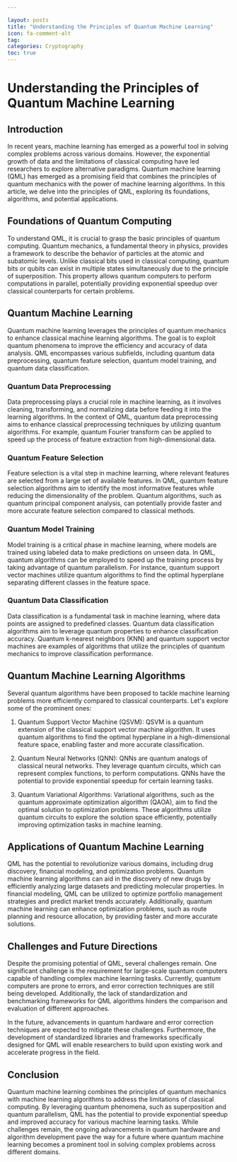 ```yaml
---

layout: posts
title: "Understanding the Principles of Quantum Machine Learning"
icon: fa-comment-alt
tag:      
categories: Cryptography
toc: true
---
```




# Understanding the Principles of Quantum Machine Learning

## Introduction
In recent years, machine learning has emerged as a powerful tool in solving complex problems across various domains. However, the exponential growth of data and the limitations of classical computing have led researchers to explore alternative paradigms. Quantum machine learning (QML) has emerged as a promising field that combines the principles of quantum mechanics with the power of machine learning algorithms. In this article, we delve into the principles of QML, exploring its foundations, algorithms, and potential applications.

## Foundations of Quantum Computing
To understand QML, it is crucial to grasp the basic principles of quantum computing. Quantum mechanics, a fundamental theory in physics, provides a framework to describe the behavior of particles at the atomic and subatomic levels. Unlike classical bits used in classical computing, quantum bits or qubits can exist in multiple states simultaneously due to the principle of superposition. This property allows quantum computers to perform computations in parallel, potentially providing exponential speedup over classical counterparts for certain problems.

## Quantum Machine Learning
Quantum machine learning leverages the principles of quantum mechanics to enhance classical machine learning algorithms. The goal is to exploit quantum phenomena to improve the efficiency and accuracy of data analysis. QML encompasses various subfields, including quantum data preprocessing, quantum feature selection, quantum model training, and quantum data classification.

### Quantum Data Preprocessing
Data preprocessing plays a crucial role in machine learning, as it involves cleaning, transforming, and normalizing data before feeding it into the learning algorithms. In the context of QML, quantum data preprocessing aims to enhance classical preprocessing techniques by utilizing quantum algorithms. For example, quantum Fourier transform can be applied to speed up the process of feature extraction from high-dimensional data.

### Quantum Feature Selection
Feature selection is a vital step in machine learning, where relevant features are selected from a large set of available features. In QML, quantum feature selection algorithms aim to identify the most informative features while reducing the dimensionality of the problem. Quantum algorithms, such as quantum principal component analysis, can potentially provide faster and more accurate feature selection compared to classical methods.

### Quantum Model Training
Model training is a critical phase in machine learning, where models are trained using labeled data to make predictions on unseen data. In QML, quantum algorithms can be employed to speed up the training process by taking advantage of quantum parallelism. For instance, quantum support vector machines utilize quantum algorithms to find the optimal hyperplane separating different classes in the feature space.

### Quantum Data Classification
Data classification is a fundamental task in machine learning, where data points are assigned to predefined classes. Quantum data classification algorithms aim to leverage quantum properties to enhance classification accuracy. Quantum k-nearest neighbors (KNN) and quantum support vector machines are examples of algorithms that utilize the principles of quantum mechanics to improve classification performance.

## Quantum Machine Learning Algorithms
Several quantum algorithms have been proposed to tackle machine learning problems more efficiently compared to classical counterparts. Let's explore some of the prominent ones:

1. Quantum Support Vector Machine (QSVM): QSVM is a quantum extension of the classical support vector machine algorithm. It uses quantum algorithms to find the optimal hyperplane in a high-dimensional feature space, enabling faster and more accurate classification.

2. Quantum Neural Networks (QNN): QNNs are quantum analogs of classical neural networks. They leverage quantum circuits, which can represent complex functions, to perform computations. QNNs have the potential to provide exponential speedup for certain learning tasks.

3. Quantum Variational Algorithms: Variational algorithms, such as the quantum approximate optimization algorithm (QAOA), aim to find the optimal solution to optimization problems. These algorithms utilize quantum circuits to explore the solution space efficiently, potentially improving optimization tasks in machine learning.

## Applications of Quantum Machine Learning
QML has the potential to revolutionize various domains, including drug discovery, financial modeling, and optimization problems. Quantum machine learning algorithms can aid in the discovery of new drugs by efficiently analyzing large datasets and predicting molecular properties. In financial modeling, QML can be utilized to optimize portfolio management strategies and predict market trends accurately. Additionally, quantum machine learning can enhance optimization problems, such as route planning and resource allocation, by providing faster and more accurate solutions.

## Challenges and Future Directions
Despite the promising potential of QML, several challenges remain. One significant challenge is the requirement for large-scale quantum computers capable of handling complex machine learning tasks. Currently, quantum computers are prone to errors, and error correction techniques are still being developed. Additionally, the lack of standardization and benchmarking frameworks for QML algorithms hinders the comparison and evaluation of different approaches.

In the future, advancements in quantum hardware and error correction techniques are expected to mitigate these challenges. Furthermore, the development of standardized libraries and frameworks specifically designed for QML will enable researchers to build upon existing work and accelerate progress in the field.

## Conclusion
Quantum machine learning combines the principles of quantum mechanics with machine learning algorithms to address the limitations of classical computing. By leveraging quantum phenomena, such as superposition and quantum parallelism, QML has the potential to provide exponential speedup and improved accuracy for various machine learning tasks. While challenges remain, the ongoing advancements in quantum hardware and algorithm development pave the way for a future where quantum machine learning becomes a prominent tool in solving complex problems across different domains.